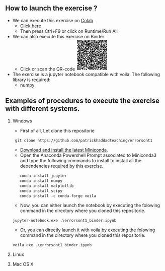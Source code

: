 ## How to launch the exercise ?
* We can execute this exercise on [Colab](https://colab.research.google.com/github/patrickhaddadteaching/gzipvsentropy/blob/main/gzipvsentropy_binder.ipynb)
    * [Click here](https://colab.research.google.com/github/patrickhaddadteaching/gzipvsentropy/blob/main/gzipvsentropy_binder.ipynb)
    * Then press Ctrl+F9 or click on Runtime/Run All
* We can also execute this exercise on Binder
    * Click or scan the QR-code <a href="https://mybinder.org/v2/gh/patrickhaddadteaching/gzipvsentropy/main?urlpath=voila%2Frender%2Fgzipvsentropy_binder.ipynb"><img src="qr-code-gzipvsentropy.png" style="width:100px;height:100px;"></a>
* The exercise is a jupyter notebook compatible with voila.
The following library is required:
    * numpy
  
## Examples of procedures to execute the exercise with different systems.
1. Windows
    * First of all, Let clone this repositorie
    ```
     git clone https://github.com/patrickhaddadteaching/errorsont1
    ```
    * [Download and install the latest Miniconda](https://docs.conda.io/en/latest/miniconda.html#latest-miniconda-installer-links).
    * Open the Anaconda Powershell Prompt associated to Miniconda3 and type the following commands to install  to install all the dependencies required by this exercise.
     ```
        conda install jupyter
        conda install numpy
        conda install matplotlib
        conda install scipy
        conda install -c conda-forge voila    
    ```
    * Now, you can either launch the notebook by executing the folowing command in the directory where you cloned this repositorie.
    ```
    jupyter-notebook.exe .\errorsont1_binder.ipynb
    
    ```
    
    * Or, you can directly launch it with voila  by executing the folowing command in the directory where you cloned this repositorie.
    ```
    voila.exe .\errorsont1_binder.ipynb
    ```
2. Linux
3. Mac OS X





